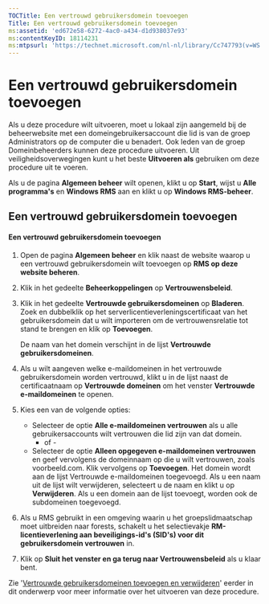 ```yaml
---
TOCTitle: Een vertrouwd gebruikersdomein toevoegen
Title: Een vertrouwd gebruikersdomein toevoegen
ms:assetid: 'ed672e58-6272-4ac0-a434-d1d938037e93'
ms:contentKeyID: 18114231
ms:mtpsurl: 'https://technet.microsoft.com/nl-nl/library/Cc747793(v=WS.10)'
---
```


Een vertrouwd gebruikersdomein toevoegen
========================================

Als u deze procedure wilt uitvoeren, moet u lokaal zijn aangemeld bij de beheerwebsite met een domeingebruikersaccount die lid is van de groep Administrators op de computer die u benadert. Ook leden van de groep Domeinbeheerders kunnen deze procedure uitvoeren. Uit veiligheidsoverwegingen kunt u het beste **Uitvoeren als** gebruiken om deze procedure uit te voeren.

Als u de pagina **Algemeen beheer** wilt openen, klikt u op **Start**, wijst u **Alle programma's** en **Windows RMS** aan en klikt u op **Windows RMS-beheer**.

Een vertrouwd gebruikersdomein toevoegen
----------------------------------------

#### Een vertrouwd gebruikersdomein toevoegen

1.  Open de pagina **Algemeen beheer** en klik naast de website waarop u een vertrouwd gebruikersdomein wilt toevoegen op **RMS op deze website beheren**.

2.  Klik in het gedeelte **Beheerkoppelingen** op **Vertrouwensbeleid**.

3.  Klik in het gedeelte **Vertrouwde gebruikersdomeinen** op **Bladeren**. Zoek en dubbelklik op het serverlicentieverleningscertificaat van het gebruikersdomein dat u wilt importeren om de vertrouwensrelatie tot stand te brengen en klik op **Toevoegen**.

    De naam van het domein verschijnt in de lijst **Vertrouwde gebruikersdomeinen**.

4.  Als u wilt aangeven welke e-maildomeinen in het vertrouwde gebruikersdomein worden vertrouwd, klikt u in de lijst naast de certificaatnaam op **Vertrouwde domeinen** om het venster **Vertrouwde e-maildomeinen** te openen.

5.  Kies een van de volgende opties:

    -   Selecteer de optie **Alle e-maildomeinen vertrouwen** als u alle gebruikersaccounts wilt vertrouwen die lid zijn van dat domein.
        - of -
    -   Selecteer de optie **Alleen opgegeven e-maildomeinen vertrouwen** en geef vervolgens de domeinnaam op die u wilt vertrouwen, zoals voorbeeld.com. Klik vervolgens op **Toevoegen**. Het domein wordt aan de lijst Vertrouwde e-maildomeinen toegevoegd. Als u een naam uit de lijst wilt verwijderen, selecteert u de naam en klikt u op **Verwijderen**. Als u een domein aan de lijst toevoegt, worden ook de subdomeinen toegevoegd.

6.  Als u RMS gebruikt in een omgeving waarin u het groepslidmaatschap moet uitbreiden naar forests, schakelt u het selectievakje **RM-licentieverlening aan beveiligings-id's (SID's) voor dit gebruikersdomein vertrouwen** in.

7.  Klik op **Sluit het venster en ga terug naar Vertrouwensbeleid** als u klaar bent.

Zie '[Vertrouwde gebruikersdomeinen toevoegen en verwijderen](https://technet.microsoft.com/7c440b15-01c4-49f1-b43c-00f67f3388c1)' eerder in dit onderwerp voor meer informatie over het uitvoeren van deze procedure.
